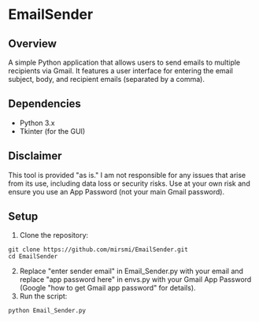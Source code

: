 # EmailSender
## Overview
A simple Python application that allows users to send emails to multiple recipients via Gmail. It features a user interface for entering the email subject, body, and recipient emails (separated by a comma).

## Dependencies
- Python 3.x
- Tkinter (for the GUI)

## Disclaimer
This tool is provided "as is." I am not responsible for any issues that arise from its use, including data loss or security risks. Use at your own risk and ensure you use an App Password (not your main Gmail password).

## Setup
1. Clone the repository:
```
git clone https://github.com/mirsmi/EmailSender.git
cd EmailSender
```
2. Replace "enter sender email" in Email_Sender.py with your email and replace "app password here" in envs.py with your Gmail App Password (Google "how to get Gmail app password" for details).
3. Run the script:
```
python Email_Sender.py
```
